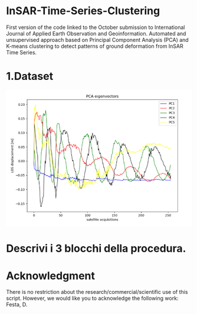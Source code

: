 # InSAR-Time-Series-Clustering
First version of the code linked to the October submission to International Journal of Applied Earth Observation and Geoinformation.
Automated and unsupervised approach based on Principal Component Analysis (PCA) and K-means clustering to detect patterns of ground deformation from InSAR Time Series.


# 1.Dataset


![](figures/Picture1.png)

# Descrivi i 3 blocchi della procedura.

# Acknowledgment
There is no restriction about the research/commercial/scientific use of this script. However, we would like you to acknowledge the following work: Festa, D.
